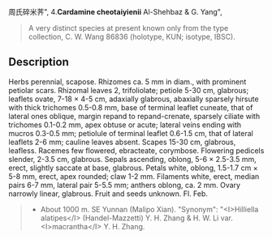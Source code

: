 周氏碎米荠",
4.**Cardamine cheotaiyienii** Al-Shehbaz & G. Yang",

> A very distinct species at present known only from the type collection, C. W. Wang 86836 (holotype, KUN; isotype, IBSC).

## Description
Herbs perennial, scapose. Rhizomes ca. 5 mm in diam., with prominent petiolar scars. Rhizomal leaves 2, trifoliolate; petiole 5-30 cm, glabrous; leaflets ovate, 7-18 × 4-5 cm, adaxially glabrous, abaxially sparsely hirsute with thick trichomes 0.5-0.8 mm, base of terminal leaflet cuneate, that of lateral ones oblique, margin repand to repand-crenate, sparsely ciliate with trichomes 0.1-0.2 mm, apex obtuse or acute; lateral veins ending with mucros 0.3-0.5 mm; petiolule of terminal leaflet 0.6-1.5 cm, that of lateral leaflets 2-6 mm; cauline leaves absent. Scapes 15-30 cm, glabrous, leafless. Racemes few flowered, ebracteate, corymbose. Flowering pedicels slender, 2-3.5 cm, glabrous. Sepals ascending, oblong, 5-6 × 2.5-3.5 mm, erect, slightly saccate at base, glabrous. Petals white, oblong, 1.5-1.7 cm × 5-8 mm, erect, apex rounded; claw 1-2 mm. Filaments white, erect, median pairs 6-7 mm, lateral pair 5-5.5 mm; anthers oblong, ca. 2 mm. Ovary narrowly linear, glabrous. Fruit and seeds unknown. Fl. Feb.

> * About 1000 m. SE Yunnan (Malipo Xian).
  "Synonym": "&lt;I&gt;Hilliella alatipes&lt;/I&gt; (Handel-Mazzetti) Y. H. Zhang &amp; H. W. Li var. &lt;I&gt;macrantha&lt;/I&gt; Y. H. Zhang.
